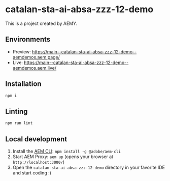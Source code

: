 # catalan-sta-ai-absa-zzz-12-demo

This is a project created by AEMY.

## Environments

- Preview: https://main--catalan-sta-ai-absa-zzz-12-demo--aemdemos.aem.page/
- Live: https://main--catalan-sta-ai-absa-zzz-12-demo--aemdemos.aem.live/

## Installation

```sh
npm i
```

## Linting

```sh
npm run lint
```

## Local development

1. Install the [AEM CLI](https://github.com/adobe/helix-cli): `npm install -g @adobe/aem-cli`
1. Start AEM Proxy: `aem up` (opens your browser at `http://localhost:3000/`)
1. Open the `catalan-sta-ai-absa-zzz-12-demo` directory in your favorite IDE and start coding :)